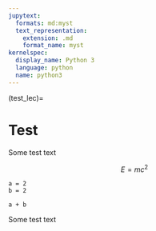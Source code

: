 ```yaml
---
jupytext:
  formats: md:myst
  text_representation:
    extension: .md
    format_name: myst
kernelspec:
  display_name: Python 3
  language: python
  name: python3
---
```


(test_lec)=

# Test

Some test text

$$
E = mc^2
$$

```{code-cell} ipython3
a = 2
b = 2

a + b
```

Some test text
